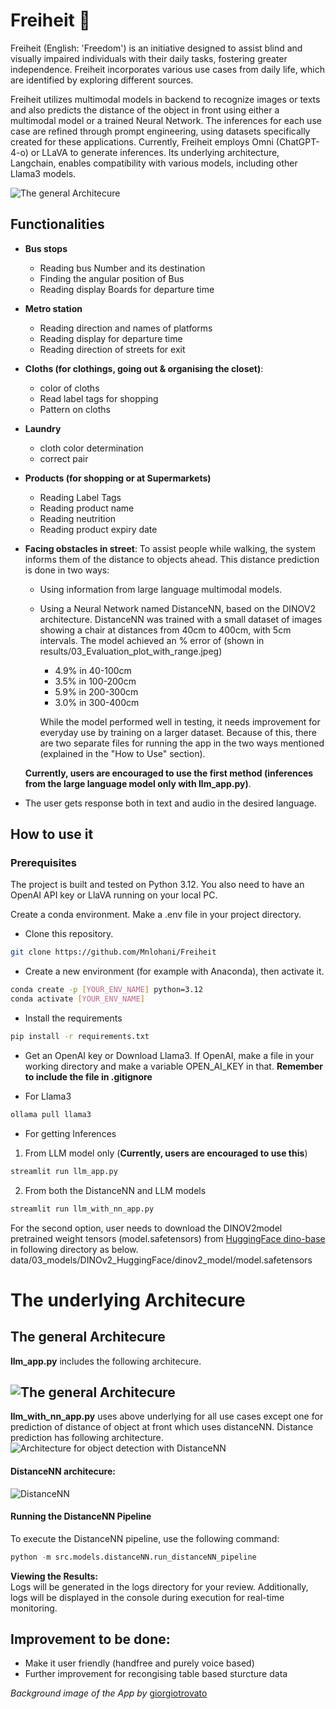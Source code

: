 # Freiheit 🦋

Freiheit (English: 'Freedom') is an initiative designed to assist blind and visually impaired individuals with their daily tasks, fostering greater independence. Freiheit incorporates various use cases from daily life, which are identified by exploring different sources.

Freiheit utilizes multimodal models in backend to recognize images or texts and also predicts the distance of the object in front using either a multimodal model or a trained Neural Network. The inferences for each use case are refined through prompt engineering, using datasets specifically created for these applications. Currently, Freiheit employs Omni (ChatGPT-4-o) or LLaVA to generate inferences. Its underlying architecture, Langchain, enables compatibility with various models, including other Llama3 models.

![The general Architecure](assets/images/GUI.png)

## Functionalities

- **Bus stops**

  - Reading bus Number and its destination
  - Finding the angular position of Bus
  - Reading display Boards for departure time

- **Metro station**

  - Reading direction and names of platforms
  - Reading display for departure time
  - Reading direction of streets for exit

- **Cloths (for clothings, going out & organising the closet)**:

  - color of cloths
  - Read label tags for shopping
  - Pattern on cloths

- **Laundry**

  - cloth color determination
  - correct pair

- **Products (for shopping or at Supermarkets)**

  - Reading Label Tags
  - Reading product name
  - Reading neutrition
  - Reading product expiry date

- **Facing obstacles in street**: To assist people while walking, the system informs them of the distance to objects ahead. This distance prediction is done in two ways:

  - Using information from large language multimodal models.
  - Using a Neural Network named DistanceNN, based on the DINOV2 architecture. DistanceNN was trained with a small dataset of images showing a chair at distances from 40cm to 400cm, with 5cm intervals. The model achieved an % error of (shown in results/03_Evaluation_plot_with_range.jpeg)

    - 4.9% in 40-100cm
    - 3.5% in 100-200cm
    - 5.9% in 200-300cm
    - 3.0% in 300-400cm

    While the model performed well in testing, it needs improvement for everyday use by training on a larger dataset.
    Because of this, there are two separate files for running the app in the two ways mentioned (explained in the "How to Use" section).

  **Currently, users are encouraged to use the first method (inferences from the large language model only with llm_app.py)**.

- The user gets response both in text and audio in the desired language.

## How to use it

### Prerequisites

The project is built and tested on Python 3.12. You also need to have an OpenAI API key or LlaVA running on your local PC.

Create a conda environment. Make a .env file in your project directory.

- Clone this repository.

```bash
git clone https://github.com/Mnlohani/Freiheit
```

- Create a new environment (for example with Anaconda), then activate it.

```bash
conda create -p [YOUR_ENV_NAME] python=3.12
conda activate [YOUR_ENV_NAME]
```

- Install the requirements

```bash
pip install -r requirements.txt
```

- Get an OpenAI key or Download Llama3. If OpenAI, make a file in your working directory and make a variable OPEN_AI_KEY in that. **Remember to include the file in .gitignore**

- For Llama3

```bash
ollama pull llama3
```

- For getting Inferences

1. From LLM model only (**Currently, users are encouraged to use this**)

```bash
streamlit run llm_app.py
```

2. From both the DistanceNN and LLM models

```bash
streamlit run llm_with_nn_app.py
```

For the second option, user needs to download the DINOV2model pretrained weight tensors (model.safetensors) from [HuggingFace dino-base](https://huggingface.co/facebook/dinov2-base/tree/main) in following directory as below.  
data/03_models/DINOv2_HuggingFace/dinov2_model/model.safetensors

# The underlying Architecure

## The general Architecure

**llm_app.py** includes the following architecure.

## ![The general Architecure](assets/images/architecture_1.png)

**llm_with_nn_app.py** uses above underlying for all use cases except one for prediction of distance of object at front which uses distanceNN. Distance prediction has following architecture.
![Architecture for object detection with DistanceNN](assets/images/architecture_2.png)

#### DistanceNN architecure:

![DistanceNN](assets/images/DistanceNN.png)

#### Running the DistanceNN Pipeline

To execute the DistanceNN pipeline, use the following command:

```python
python -m src.models.distanceNN.run_distanceNN_pipeline
```

**Viewing the Results:**  
Logs will be generated in the logs directory for your review. Additionally, logs will be displayed in the console during execution for real-time monitoring.

## Improvement to be done:

- Make it user friendly (handfree and purely voice based)
- Further improvement for recongising table based sturcture data

_Background image of the App by_ [giorgiotrovato](https://unsplash.com/de/@giorgiotrovato)
